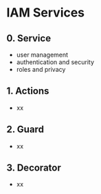 # IAM Services
## 0. Service 
- user management
- authentication and security
- roles and privacy
## 1. Actions
- xx
## 2. Guard
- xx
## 3. Decorator
- xx

